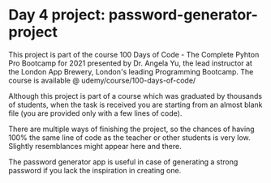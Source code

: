 # Day 4 project: password-generator-project

This project is part of the course 100 Days of Code - The Complete Pyhton Pro Bootcamp for 2021 presented by Dr. Angela Yu, the lead instructor at the London App Brewery, London's leading Programming Bootcamp. The course is available @ udemy/course/100-days-of-code/

Although this project is part of a course which was graduated by thousands of students, when the task is received you are starting from an almost blank file (you are provided only with a few lines of code).

There are multiple ways of finishing the project, so the chances of having 100% the same line of code as the teacher or other students is very low.
Slightly resemblances might appear here and there.

The password generator app is useful in case of generating a strong password if you lack the inspiration in creating one.
